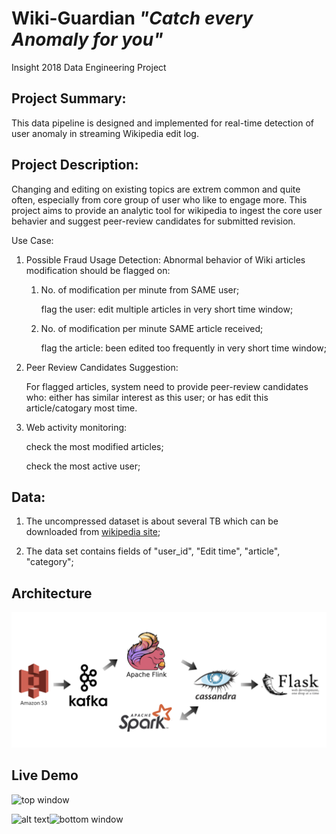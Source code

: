 # Wiki-Guardian  *"Catch every Anomaly for you"*

Insight 2018 Data Engineering Project



## Project Summary:

This data pipeline is designed and implemented for real-time detection of user anomaly in streaming Wikipedia edit log.



## Project Description:

Changing and editing on existing topics are extrem common and quite often, especially from core group of user who like to engage more. This project aims to provide an analytic tool for wikipedia to ingest the core user behavier and suggest peer-review candidates for submitted revision.

Use Case:

1. Possible Fraud Usage Detection: Abnormal behavior of Wiki articles modification should be flagged on:

	1. No. of modification per minute from SAME user;
	
		flag the user: edit multiple articles in very short time window;

	2. No. of modification per minute SAME article received;  
	
		flag the article: been edited too frequently in very short time window;

2. Peer Review Candidates Suggestion: 

	For flagged articles, system need to provide peer-review candidates who: either has similar interest as this user; or has edit this article/catogary most time.

3. Web activity monitoring:

	check the most modified articles;

	check the most active user;
	
	

## Data:
1. The uncompressed dataset is about several TB which can be downloaded from [wikipedia site](https://en.wikipedia.org/wiki/Wikipedia:Database_download);

2. The data set contains fields of "user_id", "Edit time", "article", "category";

   


## Architecture
![arch](images/arch_flink.png)

## Live Demo
![top window](https://github.com/kaenyyh/Insight_project_2018b/blob/master/images/topwindow12.gif)

<img src="https://github.com/kaenyyh/Insight_project_2018b/blob/master/images/topwindow12.gif" alt="alt text" width="300" height="600">![bottom window](https://github.com/kaenyyh/Insight_project_2018b/blob/master/images/bottomwindow10.gif)